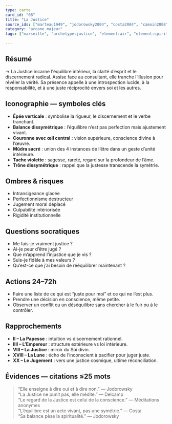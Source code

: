 ```yaml
---
type: carte
card_id: "08"
title: "La Justice"
source_ids: ["marteau1949", "jodorowsky2004", "costa2004", "camoin2008", "bendov2013", "delcamp1976", "nadolny2022", "jung1950", "meditationsanonymes1980", "tarotarchjourney2021"]
category: "arcane majeur"
tags: ["marseille", "archetype:justice", "element:air", "element:spirit"]

---
```


## Résumé
→ La Justice incarne l'équilibre intérieur, la clarté d’esprit et le discernement radical. Assise face au consultant, elle tranche l’illusion pour révéler la vérité. Sa présence appelle à une introspection lucide, à la responsabilité, et à une juste réciprocité envers soi et les autres.

## Iconographie — symboles clés
- **Épée verticale** : symbolise la rigueur, le discernement et le verbe tranchant.
- **Balance dissymétrique** : l’équilibre n’est pas perfection mais ajustement vivant.
- **Couronne avec œil central** : vision supérieure, conscience divine à l’œuvre.
- **Mûdra sacré** : union des 4 instances de l’être dans un geste d’unité intérieure.
- **Tache violette** : sagesse, rareté, regard sur la profondeur de l’âme.
- **Trône dissymétrique** : rappel que la justesse transcende la symétrie.

## Ombres & risques
- Intransigeance glacée
- Perfectionnisme destructeur
- Jugement moral déplacé
- Culpabilité intériorisée
- Rigidité institutionnelle

## Questions socratiques
- Me fais-je vraiment justice ?
- Ai-je peur d’être jugé ?
- Que m’apprend l’injustice que je vis ?
- Suis-je fidèle à mes valeurs ?
- Qu’est-ce que j’ai besoin de rééquilibrer maintenant ?

## Actions 24–72h
- Faire une liste de ce qui est “juste pour moi” et ce qui ne l’est plus.
- Prendre une décision en conscience, même petite.
- Observer un conflit ou un déséquilibre sans chercher à le fuir ou à le contrôler.

## Rapprochements
- **II – La Papesse** : intuition vs discernement rationnel.
- **IIII – L’Empereur** : structure extérieure vs loi intérieure.
- **VIII – La Justice** : miroir du Soi divin.
- **XVIII – La Lune** : écho de l’inconscient à pacifier pour juger juste.
- **XX – Le Jugement** : vers une justice cosmique, ultime réconciliation.

## Évidences — citations ≤25 mots
> “Elle enseigne à dire oui et à dire non.” — Jodorowsky  
> “La Justice ne punit pas, elle médite.” — Delcamp  
> “Le regard de la Justice est celui de la conscience.” — Méditations anonymes  
> “L’équilibre est un acte vivant, pas une symétrie.” — Costa  
> “Sa balance pèse la spiritualité.” — Jodorowsky

